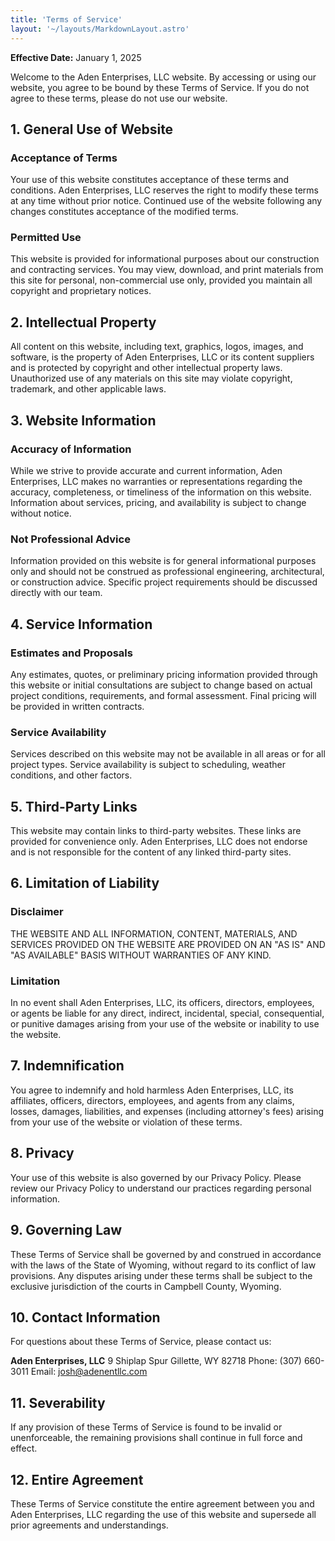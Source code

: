 ```yaml
---
title: 'Terms of Service'
layout: '~/layouts/MarkdownLayout.astro'
---
```


**Effective Date:** January 1, 2025

Welcome to the Aden Enterprises, LLC website. By accessing or using our website, you agree to be bound by these Terms of Service. If you do not agree to these terms, please do not use our website.

## 1. General Use of Website

### Acceptance of Terms
Your use of this website constitutes acceptance of these terms and conditions. Aden Enterprises, LLC reserves the right to modify these terms at any time without prior notice. Continued use of the website following any changes constitutes acceptance of the modified terms.

### Permitted Use
This website is provided for informational purposes about our construction and contracting services. You may view, download, and print materials from this site for personal, non-commercial use only, provided you maintain all copyright and proprietary notices.

## 2. Intellectual Property

All content on this website, including text, graphics, logos, images, and software, is the property of Aden Enterprises, LLC or its content suppliers and is protected by copyright and other intellectual property laws. Unauthorized use of any materials on this site may violate copyright, trademark, and other applicable laws.

## 3. Website Information

### Accuracy of Information
While we strive to provide accurate and current information, Aden Enterprises, LLC makes no warranties or representations regarding the accuracy, completeness, or timeliness of the information on this website. Information about services, pricing, and availability is subject to change without notice.

### Not Professional Advice
Information provided on this website is for general informational purposes only and should not be construed as professional engineering, architectural, or construction advice. Specific project requirements should be discussed directly with our team.

## 4. Service Information

### Estimates and Proposals
Any estimates, quotes, or preliminary pricing information provided through this website or initial consultations are subject to change based on actual project conditions, requirements, and formal assessment. Final pricing will be provided in written contracts.

### Service Availability
Services described on this website may not be available in all areas or for all project types. Service availability is subject to scheduling, weather conditions, and other factors.

## 5. Third-Party Links

This website may contain links to third-party websites. These links are provided for convenience only. Aden Enterprises, LLC does not endorse and is not responsible for the content of any linked third-party sites.

## 6. Limitation of Liability

### Disclaimer
THE WEBSITE AND ALL INFORMATION, CONTENT, MATERIALS, AND SERVICES PROVIDED ON THE WEBSITE ARE PROVIDED ON AN "AS IS" AND "AS AVAILABLE" BASIS WITHOUT WARRANTIES OF ANY KIND.

### Limitation
In no event shall Aden Enterprises, LLC, its officers, directors, employees, or agents be liable for any direct, indirect, incidental, special, consequential, or punitive damages arising from your use of the website or inability to use the website.

## 7. Indemnification

You agree to indemnify and hold harmless Aden Enterprises, LLC, its affiliates, officers, directors, employees, and agents from any claims, losses, damages, liabilities, and expenses (including attorney's fees) arising from your use of the website or violation of these terms.

## 8. Privacy

Your use of this website is also governed by our Privacy Policy. Please review our Privacy Policy to understand our practices regarding personal information.

## 9. Governing Law

These Terms of Service shall be governed by and construed in accordance with the laws of the State of Wyoming, without regard to its conflict of law provisions. Any disputes arising under these terms shall be subject to the exclusive jurisdiction of the courts in Campbell County, Wyoming.

## 10. Contact Information

For questions about these Terms of Service, please contact us:

**Aden Enterprises, LLC**
9 Shiplap Spur
Gillette, WY 82718
Phone: (307) 660-3011
Email: josh@adenentllc.com

## 11. Severability

If any provision of these Terms of Service is found to be invalid or unenforceable, the remaining provisions shall continue in full force and effect.

## 12. Entire Agreement

These Terms of Service constitute the entire agreement between you and Aden Enterprises, LLC regarding the use of this website and supersede all prior agreements and understandings.